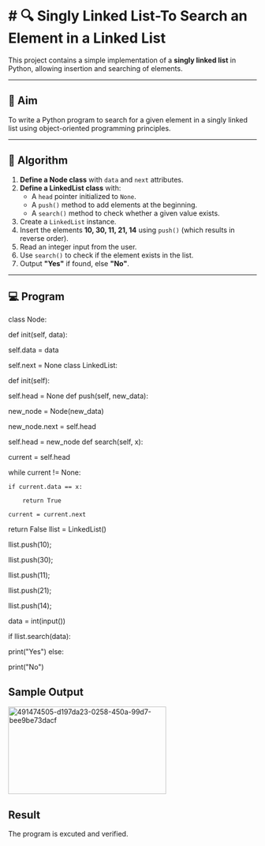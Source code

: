 # # 🔍 Singly Linked List-To Search an Element in a Linked List

This project contains a simple implementation of a **singly linked list** in Python, allowing insertion and searching of elements.

---

## 🎯 Aim

To write a Python program to search for a given element in a singly linked list using object-oriented programming principles.

---

## 🧠 Algorithm

1. **Define a Node class** with `data` and `next` attributes.
2. **Define a LinkedList class** with:
   - A `head` pointer initialized to `None`.
   - A `push()` method to add elements at the beginning.
   - A `search()` method to check whether a given value exists.
3. Create a `LinkedList` instance.
4. Insert the elements **10, 30, 11, 21, 14** using `push()` (which results in reverse order).
5. Read an integer input from the user.
6. Use `search()` to check if the element exists in the list.
7. Output **"Yes"** if found, else **"No"**.

---

## 💻 Program
class Node:

def init(self, data):

self.data = data

self.next = None
class LinkedList:

def init(self):

self.head = None
def push(self, new_data):

new_node = Node(new_data)

new_node.next = self.head

self.head = new_node
def search(self, x):

current = self.head

while current != None:
    
    if current.data == x:

        return True
    
    current = current.next

return False
llist = LinkedList()

llist.push(10);

llist.push(30);

llist.push(11);

llist.push(21);

llist.push(14);

data = int(input())

if llist.search(data):

print("Yes") else:

print("No")
## Sample Output

<img width="320" height="177" alt="491474505-d197da23-0258-450a-99d7-bee9be73dacf" src="https://github.com/user-attachments/assets/2216e9da-d6b1-43ba-a561-3d96fd500eef" />

## Result
The program is excuted and verified.

